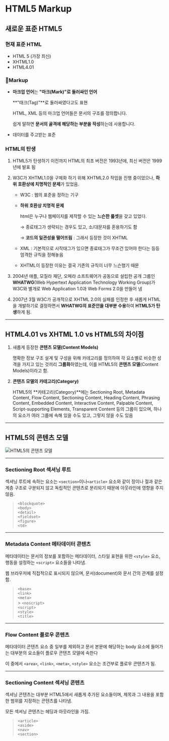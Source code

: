 # HTML5 Markup

## 새로운 표준 HTML5

### 현재 표준 HTML

- HTML 5 (가장 최신)
- XHTML1.0
- HTML4.01

### 📍Markup

- **마크업 언어**는 **"마크(Mark)"로 둘러싸인 언어**

  **"태크(Tag)"**로 둘러싸였다고도 표현

  HTML, XML 등의 마크업 언어들은 문서의 구조를 정의합니다.

  쉽게 말하면 **문서의 골격에 해당하는 부분을 작성**하는데 사용합니다.

- 데이터를 주고받는 표준

### HTML의 탄생

1. HTML5가 탄생하기 이전까지 HTML의 최초 버전은 1993년에, 최신 버전은 1999년에 발표 됨

2. W3C가 XHTML1.0을 구체화 하기 위해 XHTML2.0 작업을 진행 중이었으나, **하위 호환상에 치명적인 문제**가 있었음.

   - W3C : 웹의 표준을 정하는 기구
   - **하위 호환상 치명적 문제**

     html은 누구나 웹페이지를 제작할 수 있는 **느슨한 룰셋**을 갖고 있었다.

     → 종료태그가 생략되는 경우도 있고, 소/대문자를 혼용하기도 함

     → **코드의 일관성을 떨어뜨림** : 그래서 등장한 것이 XHTML

   - XML : 기본적으로 시작태그가 있으면 종료태그가 무조건 있어야 한다는 등등 엄격한 규칙을 정해놓음
   - XHTML이 등장한 이유는 결국 기존의 규칙이 너무 느슨했기 때문

3. 2004년 애플, 모질라 재단, 오페라 소프트웨어가 공동으로 설립한 공개 그룹인 **WHATWG**(Web Hypertext Application Technology Working Group)가 W3C와 별개로 Web Application 1.0과 Web Forms 2.0을 만들어 냄

4. 2007년 3월 W3C가 공개적으로 XHTML 2.0의 실패를 인정한 후 새롭게 HTML을 개발하기로 결정하면서 **WHATWG의 표준안을 대부분 수용**하여 **HTML5가 탄생**하게 됨.

---

## HTML4.01 vs XHTML 1.0 vs HTML5의 차이점

1. 새롭게 등장한 **콘텐츠 모델(Content Models)**

   명확한 정보 구조 설계 및 구성을 위해 카테고리를 정의하여 각 요소별로 비슷한 성격을 가지고 있는 것끼리 **그룹화**하였는데, 이를 HTML5의 **콘텐츠 모델**(Content Models)이라고 함.

2. **콘텐츠 모델의 카테고리(Category)**

   HTML5의 **카테고리(Category)**에는 Sectioning Root, Metadata Content, Flow Content, Sectioning Content, Heading Content, Phrasing Content, Embedded Content, Interactive Content, Palpable Content, Script-supporting Elements, Transparent Content 등의 그룹이 있으며, 하나의 요소가 여러 그룹에 속해 있을 수도 있고, 그렇지 않을 수도 있음

---

## HTML5의 콘텐츠 모델

![HTML5의 콘텐츠 모델](https://seulbinim.github.io/WSA/images/markup/content-model.png)

---

### Sectioning Root 섹셔닝 루트

섹셔닝 루트에 속하는 요소는 `<section>`이나`<article>` 요소와 같이 장이나 절과 같은 계층 구조로 구분되지 않고 독립적인 콘텐츠로 분리되기 때문에 아웃라인에 영향을 주지 않음.

> `<blockquote>`<br> `<body>`<br> `<detail>`<br> `<fieldset>`<br> `<figure>`<br> `<td>`<br>

---

### Metadata Content 메타데이터 콘텐츠

메타데이터는 문서의 정보를 포함하는 메타데이터, 스타일 표현을 위한 `<style>` 요소, 행동을 설정하는 `<script>` 요소들을 나타냄.

웹 브라우저에 직접적으로 표시되지 않으며, 문서(document)와 문서 간의 관계를 설정함.

> `<base>`<br> `<link>`<br> `<meta>`<br> > `<noscript>`<br> `<script>`<br> `<style>`<br> `<title>`<br>

---

### Flow Content 플로우 콘텐츠

메타데이터 콘텐츠 요소 중 일부를 제외하고 문서 본문에 해당하는 body 요소에 들어가는 대부분의 요소들이 플로우 콘텐츠 모델에 속한다

이 중에서 `<area>`, `<link>`, `<meta>`, `<style>` 요소는 조건부로 플로우 콘텐츠가 됨.

---

### Sectioning Content 섹셔닝 콘텐츠

섹셔닝 콘텐츠는 대부분 HTML5에서 새롭게 추가된 요소들이며, 제목과 그 내용을 포함한 범위를 지정하는 콘텐츠를 나타냄.

모든 섹셔닝 콘텐츠는 헤딩과 아웃라인을 가짐.

> `<article>`<br> `<aside>`<br> `<nav>`<br> `<section>`<br>
